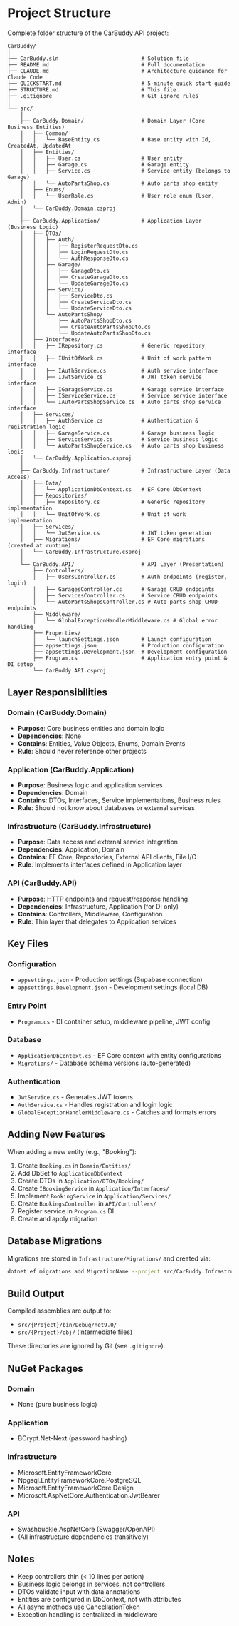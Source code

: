 # Project Structure

Complete folder structure of the CarBuddy API project:

```
CarBuddy/
│
├── CarBuddy.sln                          # Solution file
├── README.md                             # Full documentation
├── CLAUDE.md                             # Architecture guidance for Claude Code
├── QUICKSTART.md                         # 5-minute quick start guide
├── STRUCTURE.md                          # This file
├── .gitignore                            # Git ignore rules
│
└── src/
    │
    ├── CarBuddy.Domain/                  # Domain Layer (Core Business Entities)
    │   ├── Common/
    │   │   └── BaseEntity.cs             # Base entity with Id, CreatedAt, UpdatedAt
    │   ├── Entities/
    │   │   ├── User.cs                   # User entity
    │   │   ├── Garage.cs                 # Garage entity
    │   │   ├── Service.cs                # Service entity (belongs to Garage)
    │   │   └── AutoPartsShop.cs          # Auto parts shop entity
    │   ├── Enums/
    │   │   └── UserRole.cs               # User role enum (User, Admin)
    │   └── CarBuddy.Domain.csproj
    │
    ├── CarBuddy.Application/             # Application Layer (Business Logic)
    │   ├── DTOs/
    │   │   ├── Auth/
    │   │   │   ├── RegisterRequestDto.cs
    │   │   │   ├── LoginRequestDto.cs
    │   │   │   └── AuthResponseDto.cs
    │   │   ├── Garage/
    │   │   │   ├── GarageDto.cs
    │   │   │   ├── CreateGarageDto.cs
    │   │   │   └── UpdateGarageDto.cs
    │   │   ├── Service/
    │   │   │   ├── ServiceDto.cs
    │   │   │   ├── CreateServiceDto.cs
    │   │   │   └── UpdateServiceDto.cs
    │   │   └── AutoPartsShop/
    │   │       ├── AutoPartsShopDto.cs
    │   │       ├── CreateAutoPartsShopDto.cs
    │   │       └── UpdateAutoPartsShopDto.cs
    │   ├── Interfaces/
    │   │   ├── IRepository.cs            # Generic repository interface
    │   │   ├── IUnitOfWork.cs            # Unit of work pattern interface
    │   │   ├── IAuthService.cs           # Auth service interface
    │   │   ├── IJwtService.cs            # JWT token service interface
    │   │   ├── IGarageService.cs         # Garage service interface
    │   │   ├── IServiceService.cs        # Service service interface
    │   │   └── IAutoPartsShopService.cs  # Auto parts shop service interface
    │   ├── Services/
    │   │   ├── AuthService.cs            # Authentication & registration logic
    │   │   ├── GarageService.cs          # Garage business logic
    │   │   ├── ServiceService.cs         # Service business logic
    │   │   └── AutoPartsShopService.cs   # Auto parts shop business logic
    │   └── CarBuddy.Application.csproj
    │
    ├── CarBuddy.Infrastructure/          # Infrastructure Layer (Data Access)
    │   ├── Data/
    │   │   └── ApplicationDbContext.cs   # EF Core DbContext
    │   ├── Repositories/
    │   │   ├── Repository.cs             # Generic repository implementation
    │   │   └── UnitOfWork.cs             # Unit of work implementation
    │   ├── Services/
    │   │   └── JwtService.cs             # JWT token generation
    │   ├── Migrations/                   # EF Core migrations (created at runtime)
    │   └── CarBuddy.Infrastructure.csproj
    │
    └── CarBuddy.API/                     # API Layer (Presentation)
        ├── Controllers/
        │   ├── UsersController.cs        # Auth endpoints (register, login)
        │   ├── GaragesController.cs      # Garage CRUD endpoints
        │   ├── ServicesController.cs     # Service CRUD endpoints
        │   └── AutoPartsShopsController.cs # Auto parts shop CRUD endpoints
        ├── Middleware/
        │   └── GlobalExceptionHandlerMiddleware.cs # Global error handling
        ├── Properties/
        │   └── launchSettings.json       # Launch configuration
        ├── appsettings.json              # Production configuration
        ├── appsettings.Development.json  # Development configuration
        ├── Program.cs                    # Application entry point & DI setup
        └── CarBuddy.API.csproj
```

## Layer Responsibilities

### Domain (CarBuddy.Domain)
- **Purpose**: Core business entities and domain logic
- **Dependencies**: None
- **Contains**: Entities, Value Objects, Enums, Domain Events
- **Rule**: Should never reference other projects

### Application (CarBuddy.Application)
- **Purpose**: Business logic and application services
- **Dependencies**: Domain
- **Contains**: DTOs, Interfaces, Service implementations, Business rules
- **Rule**: Should not know about databases or external services

### Infrastructure (CarBuddy.Infrastructure)
- **Purpose**: Data access and external service integration
- **Dependencies**: Application, Domain
- **Contains**: EF Core, Repositories, External API clients, File I/O
- **Rule**: Implements interfaces defined in Application layer

### API (CarBuddy.API)
- **Purpose**: HTTP endpoints and request/response handling
- **Dependencies**: Infrastructure, Application (for DI only)
- **Contains**: Controllers, Middleware, Configuration
- **Rule**: Thin layer that delegates to Application services

## Key Files

### Configuration
- `appsettings.json` - Production settings (Supabase connection)
- `appsettings.Development.json` - Development settings (local DB)

### Entry Point
- `Program.cs` - DI container setup, middleware pipeline, JWT config

### Database
- `ApplicationDbContext.cs` - EF Core context with entity configurations
- `Migrations/` - Database schema versions (auto-generated)

### Authentication
- `JwtService.cs` - Generates JWT tokens
- `AuthService.cs` - Handles registration and login logic
- `GlobalExceptionHandlerMiddleware.cs` - Catches and formats errors

## Adding New Features

When adding a new entity (e.g., "Booking"):

1. Create `Booking.cs` in `Domain/Entities/`
2. Add DbSet to `ApplicationDbContext`
3. Create DTOs in `Application/DTOs/Booking/`
4. Create `IBookingService` in `Application/Interfaces/`
5. Implement `BookingService` in `Application/Services/`
6. Create `BookingsController` in `API/Controllers/`
7. Register service in `Program.cs` DI
8. Create and apply migration

## Database Migrations

Migrations are stored in `Infrastructure/Migrations/` and created via:
```bash
dotnet ef migrations add MigrationName --project src/CarBuddy.Infrastructure --startup-project src/CarBuddy.API
```

## Build Output

Compiled assemblies are output to:
- `src/{Project}/bin/Debug/net9.0/`
- `src/{Project}/obj/` (intermediate files)

These directories are ignored by Git (see `.gitignore`).

## NuGet Packages

### Domain
- None (pure business logic)

### Application
- BCrypt.Net-Next (password hashing)

### Infrastructure
- Microsoft.EntityFrameworkCore
- Npgsql.EntityFrameworkCore.PostgreSQL
- Microsoft.EntityFrameworkCore.Design
- Microsoft.AspNetCore.Authentication.JwtBearer

### API
- Swashbuckle.AspNetCore (Swagger/OpenAPI)
- (All infrastructure dependencies transitively)

## Notes

- Keep controllers thin (< 10 lines per action)
- Business logic belongs in services, not controllers
- DTOs validate input with data annotations
- Entities are configured in DbContext, not with attributes
- All async methods use CancellationToken
- Exception handling is centralized in middleware
